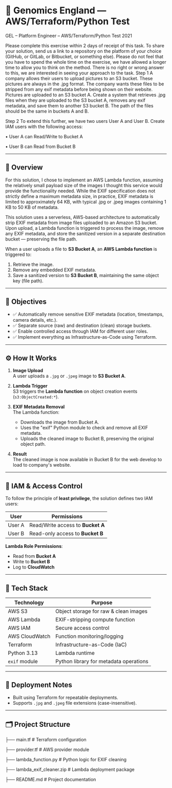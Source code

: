
# 🧬 Genomics England — AWS/Terraform/Python Test

GEL – Platform Engineer – AWS/Terraform/Python Test 2021

Please complete this exercise within 2 days of receipt of this task. To share your
solution, send us a link to a repository on the platform of your choice (GitHub, or
GitLab, or Bitbucket, or something else). Please do not feel that you have to spend
the whole time on the exercise, we have allowed a longer time to allow you to think on
the method. There is no right or wrong answer to this, we are interested in seeing
your approach to the task.
Step 1
A company allows their users to upload pictures to an S3 bucket. These pictures are always in the .jpg format.
The company wants these files to be stripped from any exif metadata before being shown on their website.
Pictures are uploaded to an S3 bucket A.
Create a system that retrieves .jpg files when they are uploaded to the S3 bucket A, removes any exif metadata,
and save them to another S3 bucket B. The path of the files should be the same in buckets A and B.

Step 2
To extend this further, we have two users User A and User B. Create IAM users with the following access:

• User A can Read/Write to Bucket A

• User B can Read from Bucket B

---

## 📸 Overview

For this solution, I chose to implement an AWS Lambda function, assuming the relatively small payload size of the images I thought this service would provide the functionality needed. While the EXIF specification does not strictly define a maximum metadata size, in practice, EXIF metadata is limited to approximately 64 KB, with typical .jpg or .jpeg images containing 1 KB to 50 KB of metadata.

This solution uses a serverless, AWS-based architecture to automatically strip EXIF metadata from image files uploaded to an Amazon S3 bucket. Upon upload, a Lambda function is triggered to process the image, remove any EXIF metadata, and store the sanitized version in a separate destination bucket — preserving the file path.

When a user uploads a file to **S3 Bucket A**, an **AWS Lambda function** is triggered to:

1. Retrieve the image.
2. Remove any embedded EXIF metadata.
3. Save a sanitized version to **S3 Bucket B**, maintaining the same object key (file path).

---

## 🎯 Objectives

- ✅ Automatically remove sensitive EXIF metadata (location, timestamps, camera details, etc.).
- ✅ Separate source (raw) and destination (clean) storage buckets.
- ✅ Enable controlled access through IAM for different user roles.
- ✅ Implement everything as Infrastructure-as-Code using Terraform.

---

## ⚙️ How It Works

1. **Image Upload**  
   A user uploads a `.jpg` or `.jpeg` image to **S3 Bucket A**.

2. **Lambda Trigger**  
   S3 triggers the **Lambda function** on object creation events (`s3:ObjectCreated:*`).

3. **EXIF Metadata Removal**  
   The Lambda function:
   - Downloads the image from Bucket A.
   - Uses the "exif" Python module to check and remove all EXIF metadata.
   - Uploads the cleaned image to Bucket B, preserving the original object path.

4. **Result**  
   The cleaned image is now available in Bucket B for the web develop to load to company's website.

---

## 🔐 IAM & Access Control

To follow the principle of **least privilege**, the solution defines two IAM users:

| User     | Permissions                            |
|----------|----------------------------------------|
| User A   | Read/Write access to **Bucket A**      |
| User B   | Read-only access to **Bucket B**       |

**Lambda Role Permissions**:
- Read from **Bucket A**
- Write to **Bucket B**
- Log to **CloudWatch**

---

## 🧰 Tech Stack

| Technology      | Purpose                                 |
|----------------|------------------------------------------|
| AWS S3          | Object storage for raw & clean images   |
| AWS Lambda      | EXIF-stripping compute function         |
| AWS IAM         | Secure access control                   |
| AWS CloudWatch  | Function monitoring/logging             |
| Terraform       | Infrastructure-as-Code (IaC)            |
| Python 3.13     | Lambda runtime                          |
| `exif` module   | Python library for metadata operations  |

---

## 🚀 Deployment Notes

- Built using Terraform for repeatable deployments.
- Supports `.jpg` and `.jpeg` file extensions (case-insensitive).

---

## 🗂️ Project Structure

├── main.tf                     # Terraform configuration

├── provider.tf 		           # AWS provider module

├── lambda_function.py          # Python logic for EXIF cleaning

├── lambda_exif_cleaner.zip     # Lambda deployment package

├── README.md                   # Project documentation
